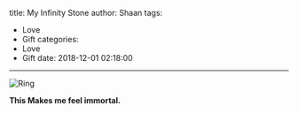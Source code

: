 title: My Infinity Stone
author: Shaan
tags:
  - Love
  - Gift
categories:
  - Love
  - Gift
date: 2018-12-01 02:18:00
---

![Ring](\images\ring.png)

<strong> This Makes me feel immortal.</strong>